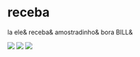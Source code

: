# receba
la ele& receba& amostradinho& bora BILL&


![](https://tenor.com/pt-BR/view/rkivecity-gif-21879581) 
![](https://tenor.com/uoluHG0bvOK.gif0)
![](https://tenor.com/pt-BR/view/telepatia-kali-uchis-funny-dog-singing-gif-11678743118978734294)
